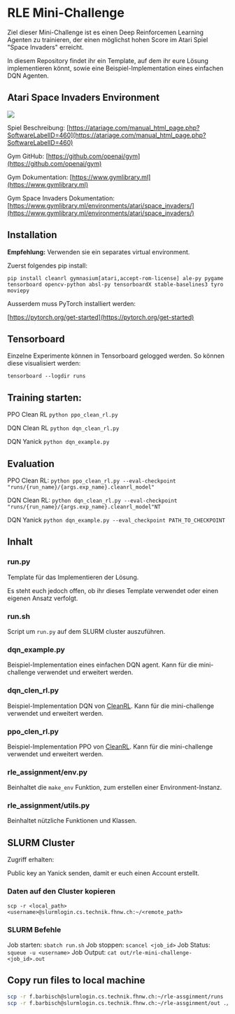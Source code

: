 
# RLE Mini-Challenge

Ziel dieser Mini-Challenge ist es einen Deep Reinforcemen Learning Agenten zu trainieren, der einen möglichst hohen Score im Atari Spiel "Space Invaders" erreicht.

In diesem Repository findet ihr ein Template, auf dem ihr eure Lösung implementieren könnt, sowie eine Beispiel-Implementation eines einfachen DQN Agenten.

## Atari Space Invaders Environment

![](https://www.gymlibrary.ml/_images/space_invaders.gif)

Spiel Beschreibung: [https://atariage.com/manual_html_page.php?SoftwareLabelID=460](https://atariage.com/manual_html_page.php?SoftwareLabelID=460)

Gym GitHub: [https://github.com/openai/gym](https://github.com/openai/gym)

Gym Dokumentation: [https://www.gymlibrary.ml](https://www.gymlibrary.ml)

Gym Space Invaders Dokumentation: [https://www.gymlibrary.ml/environments/atari/space_invaders/](https://www.gymlibrary.ml/environments/atari/space_invaders/)


## Installation

**Empfehlung:** Verwenden sie ein separates virtual environment.

Zuerst folgendes pip install:
```
pip install cleanrl gymnasium[atari,accept-rom-license] ale-py pygame tensorboard opencv-python absl-py tensorboardX stable-baselines3 tyro moviepy
```

Ausserdem muss PyTorch installiert werden:

[https://pytorch.org/get-started](https://pytorch.org/get-started)

## Tensorboard
Einzelne Experimente können in Tensorboard gelogged werden.
So können diese visualisiert werden:
```
tensorboard --logdir runs
```

## Training starten:

PPO Clean RL
```python ppo_clean_rl.py```

DQN Clean RL
```python dqn_clean_rl.py```

DQN Yanick
```python dqn_example.py```

 ## Evaluation

PPO Clean RL:
 ```python ppo_clean_rl.py --eval-checkpoint "runs/{run_name}/{args.exp_name}.cleanrl_model"```

DQN Clean RL:
  ```python dqn_clean_rl.py --eval-checkpoint "runs/{run_name}/{args.exp_name}.cleanrl_model"NT```

DQN Yanick
```python dqn_example.py --eval_checkpoint PATH_TO_CHECKPOINT```

## Inhalt

### run.py

Template für das Implementieren der Lösung.

Es steht euch jedoch offen, ob ihr dieses Template verwendet oder einen eigenen Ansatz verfolgt.

### run.sh

Script um `run.py` auf dem SLURM cluster auszuführen.

### dqn_example.py

Beispiel-Implementation eines einfachen DQN agent. Kann für die mini-challenge verwendet und erweitert werden.

### dqn_clen_rl.py

Beispiel-Implementation DQN von [CleanRL](https://docs.cleanrl.dev/). Kann für die mini-challenge verwendet und erweitert werden.

### ppo_clen_rl.py

Beispiel-Implementation PPO von [CleanRL](https://docs.cleanrl.dev/). Kann für die mini-challenge verwendet und erweitert werden.


### rle_assignment/env.py

Beinhaltet die `make_env` Funktion, zum erstellen einer Environment-Instanz.

### rle_assignment/utils.py

Beinhaltet nützliche Funktionen und Klassen.

## SLURM Cluster
Zugriff erhalten:

Public key an Yanick senden, damit er euch einen Account erstellt.

### Daten auf den Cluster kopieren

``` scp -r <local_path> <username>@slurmlogin.cs.technik.fhnw.ch:~/<remote_path> ```

### SLURM Befehle
Job starten:
``` sbatch run.sh ```
Job stoppen:
``` scancel <job_id> ```
Job Status:
``` squeue -u <username> ```
Job Output:
``` cat out/rle-mini-challenge-<job_id>.out ```


## Copy run files to local machine

```bash
scp -r f.barbisch@slurmlogin.cs.technik.fhnw.ch:~/rle-assginment/runs ./slurm
scp -r f.barbisch@slurmlogin.cs.technik.fhnw.ch:~/rle-assginment/out ./slurm
```
